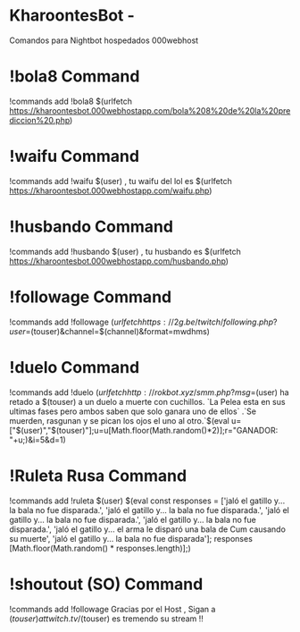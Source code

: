 # KharoontesBot -

 Comandos para Nightbot hospedados 000webhost






# !bola8 Command

!commands add !bola8 $(urlfetch https://kharoontesbot.000webhostapp.com/bola%208%20de%20la%20prediccion%20.php)

# !waifu Command

!commands add !waifu $(user) , tu waifu del lol es $(urlfetch https://kharoontesbot.000webhostapp.com/waifu.php)

# !husbando Command

!commands add !husbando $(user) , tu husbando es $(urlfetch https://kharoontesbot.000webhostapp.com/husbando.php)

# !followage Command

!commands add !followage $(urlfetch https://2g.be/twitch/following.php?user=$(touser)&channel=$(channel)&format=mwdhms)

# !duelo Command

!commands add !duelo $(urlfetch http://rokbot.xyz/smm.php?msg=$(user) ha retado a $(touser) a un duelo a muerte con cuchillos.
`La Pelea esta en sus ultimas fases pero ambos saben que solo ganara uno de ellos` .`Se muerden, rasgunan y se pican los ojos el uno al otro.`$(eval u=["$(user)","$(touser)"];u=u[Math.floor(Math.random()*2)];r="GANADOR: "+u;)&i=5&d=1)

# !Ruleta Rusa Command

!commands add !ruleta $(user) $(eval const responses = ['jaló el gatillo y... la bala no fue disparada.', 'jaló el gatillo y... la bala no fue disparada.', 'jaló el gatillo y... la bala no fue disparada.', 'jaló el gatillo y... la bala no fue disparada.', 'jaló el gatillo y... el arma le disparó una bala de Cum causando su muerte', 'jaló el gatillo y... la bala no fue disparada']; responses [Math.floor(Math.random() * responses.length)];)

# !shoutout (SO) Command

!commands add !followage Gracias por el Host , Sigan a $(touser) at twitch.tv/$(touser) es tremendo su stream !!


